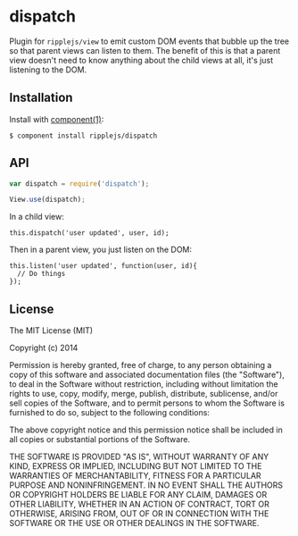 
# dispatch

  Plugin for `ripplejs/view` to emit custom DOM events that bubble up
  the tree so that parent views can listen to them. The benefit of this
  is that a parent view doesn't need to know anything about the child
  views at all, it's just listening to the DOM.

## Installation

  Install with [component(1)](http://component.io):

    $ component install ripplejs/dispatch

## API

```js
var dispatch = require('dispatch');

View.use(dispatch);
```

In a child view:

```
this.dispatch('user updated', user, id);
```

Then in a parent view, you just listen on the DOM:

```
this.listen('user updated', function(user, id){
  // Do things
});
```

## License

  The MIT License (MIT)

  Copyright (c) 2014 <copyright holders>

  Permission is hereby granted, free of charge, to any person obtaining a copy
  of this software and associated documentation files (the "Software"), to deal
  in the Software without restriction, including without limitation the rights
  to use, copy, modify, merge, publish, distribute, sublicense, and/or sell
  copies of the Software, and to permit persons to whom the Software is
  furnished to do so, subject to the following conditions:

  The above copyright notice and this permission notice shall be included in
  all copies or substantial portions of the Software.

  THE SOFTWARE IS PROVIDED "AS IS", WITHOUT WARRANTY OF ANY KIND, EXPRESS OR
  IMPLIED, INCLUDING BUT NOT LIMITED TO THE WARRANTIES OF MERCHANTABILITY,
  FITNESS FOR A PARTICULAR PURPOSE AND NONINFRINGEMENT. IN NO EVENT SHALL THE
  AUTHORS OR COPYRIGHT HOLDERS BE LIABLE FOR ANY CLAIM, DAMAGES OR OTHER
  LIABILITY, WHETHER IN AN ACTION OF CONTRACT, TORT OR OTHERWISE, ARISING FROM,
  OUT OF OR IN CONNECTION WITH THE SOFTWARE OR THE USE OR OTHER DEALINGS IN
  THE SOFTWARE.